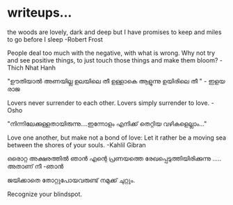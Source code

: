 # writeups...

the woods are lovely, dark and deep
but I have promises to keep
and miles to go before I sleep
                           -Robert Frost
           
           
 People deal too much with the negative, with what is wrong. Why not try and see positive things, to just touch those things and make them bloom?
                           -Thich Nhat Hanh


"ഊതിയാൽ  അണയില്ല  ഉലയിലെ  തീ 
ഉള്ളാകെ  ആളുന്നു  ഉയിരിലെ  തീ "
                                    - ഇളയ രാജ

Lovers never surrender to each other.
Lovers simply surrender to love.
                                   - Osho

"നിന്നിലേക്കുള്ളതായിരുന്നു....ഇന്നോളം എനിക്ക് തെറ്റിയ വഴികളെല്ലാം..."


Love one another, but make not a bond of love: Let it rather be a moving sea between the shores of your souls.
                                                                                              -Kahlil Gibran
                                                                                              
ഒരൊറ്റ അക്ഷരത്തിൽ ഞാൻ എന്റെ പ്രണയത്തെ രേഖപ്പെടുത്തിയിരിക്കുന്നു .....
അതാണ് നീ 
                                                                            -ഞാൻ


ജയിക്കാതെ തോറ്റുപോയവരുണ്ട് നമുക്ക് ചുറ്റും.


Recognize your blindspot.
